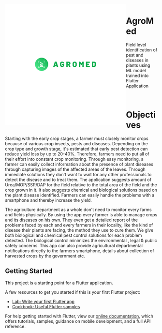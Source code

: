 <img align="left" alt="GIF" src="https://github.com/adi-code22/AgroMed/blob/master/files/imageedit_5_5195865822.png" height="400" width="400"/>



# AgroMed

Field level identification of pest and diseases in plants using ML model trained into Flutter Application

<p>&nbsp;</p>

# Objectives 

Starting with the early crop stages, a farmer must closely monitor crops because of various crop insects, pests and diseases. 
Depending on the crop type and growth stage, it's estimated that early pest detection can reduce yield loss by up to 20-40%. 
Therefore, farmers need to put all of their effort into constant crop monitoring.
Through easy  monitoring, a farmer can easily collect information about the presence of plant diseases through capturing images of the affected areas of the leaves.
Through immediate solutions they don't want to wait for any other professionals to detect the disease and to treat them.
 The application suggests amount of Urea/MOP/SSP/DAP for the field relative to the total area of the field and the crop grown in it. 
It also suggests chemical and biological solutions based on the plant disease identified.
 Farmers  can easily handle the problems with a smartphone and thereby increase the yield.

The agriculture department as a whole don't need to monitor every farms and fields physically. 
By using the app every farmer is able to manage crops and its diseases on his own.
 They even get a detailed report of the problems faced by each and every farmers in their locality, 
like the kind of disease their plants are facing, the method they use to cure them. We give both biological and chemical pest control solutions for each problem detected.
 The biological control minimizes the environmental , legal & public safety concerns. 
This app can also provide agricultural departmental notifications directly to the farmers smartphone, details about collection of harvested crops by the government etc.



## Getting Started

This project is a starting point for a Flutter application.

A few resources to get you started if this is your first Flutter project:

- [Lab: Write your first Flutter app](https://flutter.dev/docs/get-started/codelab)
- [Cookbook: Useful Flutter samples](https://flutter.dev/docs/cookbook)

For help getting started with Flutter, view our
[online documentation](https://flutter.dev/docs), which offers tutorials,
samples, guidance on mobile development, and a full API reference.
